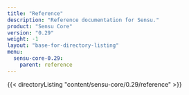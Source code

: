 ```yaml
---
title: "Reference"
description: "Reference documentation for Sensu."
product: "Sensu Core"
version: "0.29"
weight: -1
layout: "base-for-directory-listing"
menu:
  sensu-core-0.29:
    parent: reference
---
```


{{< directoryListing "content/sensu-core/0.29/reference" >}}
